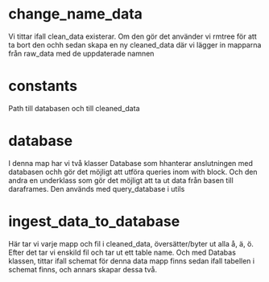 # change_name_data
Vi tittar ifall clean_data existerar. Om den gör det använder vi rmtree för att ta bort den ochh sedan skapa en ny cleaned_data där vi lägger in mapparna från raw_data med de uppdaterade namnen


# constants
Path till databasen och till cleaned_data


# database
I denna map har vi två klasser Database som hhanterar anslutningen med databasen ochh gör det möjligt att utföra queries inom with block.
Och den andra en underklass som gör det möjligt att ta ut data från basen till daraframes. Den används med query_database i utils


# ingest_data_to_database
Här tar vi varje mapp och fil i cleaned_data, översätter/byter ut alla å, ä, ö. Efter det tar vi enskild fil och tar ut ett table name. Och med Databas klassen, tittar ifall schemat för denna data mapp finns sedan ifall tabellen i schemat finns, och annars skapar dessa två.

